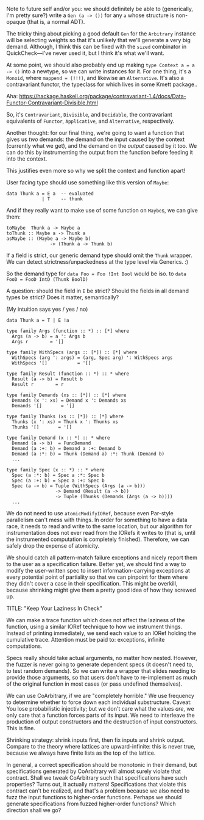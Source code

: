 Note to future self and/or you: we should definitely be able to (generically, I'm pretty sure?) write a `Gen (a -> ())` for any `a` whose structure is non-opaque (that is, a normal ADT).

The tricky thing about picking a good default `Gen` for the `Arbitrary` instance will be selecting weights so that it's unlikely that we'll generate a very big demand. Although, I think this can be fixed with the `sized` combinator in QuickCheck—I've never used it, but I think it's what we'll want.

At some point, we should also probably end up making `type Context a = a -> ()` into a newtype, so we can write instances for it. For one thing, it's a `Monoid`, where `mappend = (!!!)`, and likewise an `Alternative`. It's also a contravariant functor, the typeclass for which lives in some Kmett package..

Aha: https://hackage.haskell.org/package/contravariant-1.4/docs/Data-Functor-Contravariant-Divisible.html

So, it's `Contravariant`, `Divisible`, and `Decidable`, the contravariant equivalents of `Functor`, `Applicative`, and `Alternative`, respectively.

Another thought: for our final thing, we're going to want a function that gives us *two* demands: the demand on the input caused by the context (currently what we get), and the demand on the *output* caused by it too. We can do this by instrumenting the output from the function before feeding it into the context.

This justifies even more so  why we split the context and function apart!

User facing type should use something like this version of `Maybe`:

```
data Thunk a = E a  -- evaluated
             | T    -- thunk
```

And if they really want to make use of some function on `Maybe`s, we can give them:

```
toMaybe  Thunk a -> Maybe a
toThunk :: Maybe a -> Thunk a
asMaybe :: (Maybe a -> Maybe b)
                -> (Thunk a -> Thunk b)
```

If a field is strict, our generic demand type should omit the `Thunk` wrapper. We can detect strictness/unpackedness at the type level via Generics. :)

So the demand type for `data Foo = Foo !Int Bool` would be iso. to `data FooD = FooD IntD (Thunk BoolD)`

A question: should the field in `E` be strict? Should the fields in all demand types be strict? Does it matter, semantically?

(My intuition says yes / yes / no)


```
data Thunk a = T | E !a

type family Args (function :: *) :: [*] where
  Args (a -> b) = a ': Args b
  Args r        = '[]

type family WithSpecs (args :: [*]) :: [*] where
  WithSpecs (arg ': args) = (arg, Spec arg) ': WithSpecs args
  WithSpecs '[]           = '[]

type family Result (function :: *) :: * where
  Result (a -> b) = Result b
  Result r        = r

type family Demands (xs :: [*]) :: [*] where
  Demands (x ': xs) = Demand x ': Demands xs
  Demands '[]       = '[]

type family Thunks (xs :: [*]) :: [*] where
  Thunks (x ': xs) = Thunk x ': Thunks xs
  Thunks '[]       = '[]

type family Demand (x :: *) :: * where
  Demand (a -> b)  = FuncDemand
  Demand (a :+: b) = Demand a :+: Demand b
  Demand (a :*: b) = Thunk (Demand a) :*: Thunk (Demand b)
  ...

type family Spec (x :: *) :: * where
  Spec (a :*: b) = Spec a :*: Spec b
  Spec (a :+: b) = Spec a :+: Spec b
  Spec (a -> b) = Tuple (WithSpecs (Args (a -> b)))
                  -> Demand (Result (a -> b))
                  -> Tuple (Thunks (Demands (Args (a -> b))))
  ...
```

We do not need to use `atomicModifyIORef`, because even Par-style parallelism can't mess with things. In order for something to have a data race, it needs to read and write to the same location, but our algorithm for instrumentation does not ever read from the IORefs it writes to (that is, until the instrumented computation is completely finished). Therefore, we can safely drop the expense of atomicity.

We should catch all pattern-match failure exceptions and nicely report them to the user as a specification failure. Better yet, we should find a way to modify the user-written spec to insert information-carrying exceptions at every potential point of partiality so that we can pinpoint for them where they didn't cover a case in their specification. This might be overkill, because shrinking might give them a pretty good idea of how they screwed up.

TITLE: "Keep Your Laziness In Check"

We can make a trace function which does not affect the laziness of the function, using a similar IORef technique to how we instrument things. Instead of printing immediately, we send each value to an IORef holding the cumulative trace. Attention must be paid to: exceptions, infinite computations.

Specs really should take actual arguments, no matter how nested. However, the fuzzer is never going to generate dependent specs (it doesn't need to, to test random demands). So we can write a wrapper that elides needing to provide those arguments, so that users don't have to re-implement as much of the original function in most cases (or pass undefined themselves).

We can use CoArbitrary, if we are "completely horrible." We use frequency to determine whether to force down each individual substructure. Caveat: You lose probabilistic injectivity; but we don't care what the values *are*, we only care that a function forces parts of its input. We need to interleave the production of output constructors and the destruction of input constructors. This is fine.

Shrinking strategy: shrink inputs first, then fix inputs and shrink output. Compare to the theory where lattices are upward-infinite: this is never true, because we always have finite lists as the top of the lattice.

In general, a correct specification should be monotonic in their demand, but specifications generated by CoArbitrary will almost surely violate that contract. Shall we tweak CoArbitrary such that specifications have such properties? Turns out, it actually matters! Specifications that violate this contract can't be realized, and that's a problem because we also need to fuzz the input functions to higher-order functions. Perhaps we should generate specifications from fuzzed higher-order functions? Which direction shall we go?
